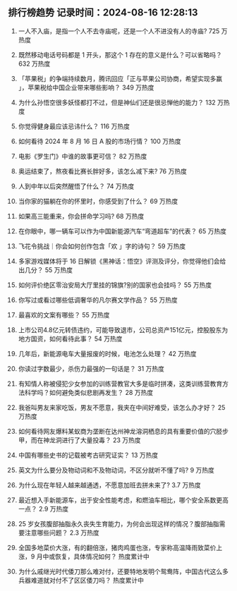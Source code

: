 
## 排行榜趋势 记录时间：2024-08-16 12:28:13
  
  1. 一人不入庙，是指一个人不去寺庙呢，还是一个人不进没有人的寺庙? 725 万热度
    
  2. 既然移动电话号码都是 1 开头，那这个 1 存在的意义是什么？可以省略吗？ 632 万热度
    
  3. 「苹果税」的争端持续数月，腾讯回应「正与苹果公司协商，希望实现多赢 」，苹果税给中国企业带来哪些影响？ 349 万热度
    
  4. 为什么孙悟空很多妖怪都打不过，但是神仙们还是很忌惮他的能力？ 132 万热度
    
  5. 你觉得健身最应该忌讳什么？ 116 万热度
    
  6. 如何看待 2024 年 8 月 16 日 A 股的市场行情？ 100 万热度
    
  7. 电影《罗生门》中谁的故事更可信？ 82 万热度
    
  8. 奥运结束了，熬夜看比赛长胖好多，该怎么减下来? 76 万热度
    
  9. 人到中年以后突然醒悟了什么？ 74 万热度
    
  10. 当你家的猫躺在你的怀里时，你感受到了什么？ 69 万热度
    
  11. 如果高三能重来，你会拼命学习吗? 68 万热度
    
  12. 在你眼中，哪一辆车可以作为中国新能源汽车“弯道超车”的代表？ 65 万热度
    
  13. 飞花令挑战｜你会如何创作包含「欢 」字的诗句？ 59 万热度
    
  14. 多家游戏媒体将于 16 日解锁《黑神话：悟空》评测及评分，你觉得他们会给出几分？ 55 万热度
    
  15. 如何评价绝区零治安局大厅里挂的锦旗?别的国家也会挂吗？ 55 万热度
    
  16. 你写过或看过哪些低调奢华的凡尔赛文学作品？ 55 万热度
    
  17. 最喜欢的文案有哪些？ 55 万热度
    
  18. 上市公司4.8亿元转债违约，可能导致退市，公司总资产151亿元，控股股东为地方国资，如何看待此事？ 54 万热度
    
  19. 几年后，新能源电车大量报废的时候，电池怎么处理？ 42 万热度
    
  20. 你读过字数最少，杀伤力最强的一句话是？ 31 万热度
    
  21. 有知情人称被侵犯少女参加的训练营教官大多是临时拼凑，这类训练营教育方法科学吗？如何避免类似悲剧再发生？ 28 万热度
    
  22. 我爸叫男友来家吃饭，男友不愿意，我夹在中间好难受，该怎么办才好？ 25 万热度
    
  23. 如何看待网友爆料某蚁商为垄断在达州神龙溶洞栖息的具有重要价值的穴胫步甲，而在神龙洞进行了大量投毒？ 23 万热度
    
  24. 中国有哪些史书的记载被考古研究证实？ 13 万热度
    
  25. 英文为什么要分及物动词和不及物动词，不区分就听不懂了吗? 9 万热度
    
  26. 为什么现在年轻人越来越通透，不愿意加班去拼未来了? 3.7 万热度
    
  27. 最近想入手新能源车，出于安全性能考虑，和燃油车相比，哪个安全系数更高一点？ 2.9 万热度
    
  28. 25 岁女孩腹部抽脂永久丧失生育能力，为何会出现这样的情况？腹部抽脂需要注意哪些问题？ 2.3 万热度
    
  29. 全国多地菜价大涨，有的翻倍涨，猪肉鸡蛋也涨，专家称高温降雨致菜价上涨，9 月中或恢复，具体情况如何？ 热度累计中
    
  30. 为什么戚继光时代倭刀那么难对付，还要特地发明个鸳鸯阵，中国古代这么多兵器难道就对付不了区区倭刀吗？ 热度累计中
    